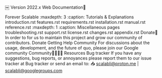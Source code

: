 ￼
Version
2022.x
Web
Documentation📃

Forever Scalable
:maxdepth: 3
:caption: Tutorials & Explanations
introduction.rst
features.rst
requirements.rst
installation.rst
manual.rst
reference.rst
:maxdepth: 1
:caption: Miscellaneous pages
troubleshooting.rst
support.rst
license.rst
changes.rst
appendix.rst
Donate🎁
In order to for us to maintain this project and grow our community of contributors. Donate
Getting Help
Community
For discussions about the usage, development, and the future of quo, please join our Google community
Community👨‍👩‍👦‍👦
Resources
Bug tracker
If you have any suggestions, bug reports, or annoyances please report them to our issue tracker at Bug tracker or send an email to:
📥 scalabli@proton.me | scalabli@googlegroups.com